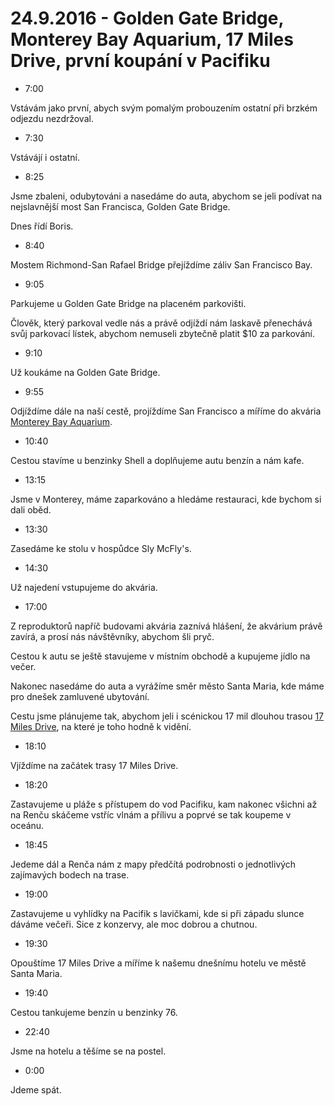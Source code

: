 # 24.9.2016 - Golden Gate Bridge, Monterey Bay Aquarium, 17 Miles Drive, první koupání v Pacifiku

   * 7:00

Vstávám jako první, abych svým pomalým probouzením ostatní při brzkém odjezdu nezdržoval.

   * 7:30

Vstávájí i ostatní.

   * 8:25

Jsme zbaleni, odubytováni a nasedáme do auta, abychom se jeli podívat na nejslavnější most San Francisca, Golden Gate Bridge.

Dnes řídí Boris.

   * 8:40

Mostem Richmond-San Rafael Bridge přejíždíme záliv San Francisco Bay.

   * 9:05

Parkujeme u Golden Gate Bridge na placeném parkovišti.

Člověk, který parkoval vedle nás a právě odjíždí nám laskavě přenechává svůj parkovací lístek, abychom nemuseli zbytečně platit $10 za parkování.

   * 9:10

Už koukáme na Golden Gate Bridge.



   * 9:55

Odjíždíme dále na naší cestě, projíždíme San Francisco a míříme do akvária [Monterey Bay Aquarium](https://en.wikipedia.org/wiki/Monterey_Bay_Aquarium).

   * 10:40

Cestou stavíme u benzinky Shell a doplňujeme autu benzín a nám kafe.

   * 13:15

Jsme v Monterey, máme zaparkováno a hledáme restauraci, kde bychom si dali oběd.

   * 13:30

Zasedáme ke stolu v hospůdce Sly McFly's.

   * 14:30

Už najedení vstupujeme do akvária.

   * 17:00

Z reproduktorů napříč budovami akvária zaznívá hlášení, že akvárium právě zavírá, a prosí nás návštěvníky, abychom šli pryč.

Cestou k autu se ještě stavujeme v místním obchodě a kupujeme jídlo na večer.

Nakonec nasedáme do auta a vyrážíme směr město Santa Maria, kde máme pro dnešek zamluvené ubytování.

Cestu jsme plánujeme tak, abychom jeli i scénickou 17 mil dlouhou trasou [17 Miles Drive](https://en.wikipedia.org/wiki/17-Mile_Drive), na které je toho hodně k vidění.

   * 18:10

Vjíždíme na začátek trasy 17 Miles Drive.

   * 18:20

Zastavujeme u pláže s přístupem do vod Pacifiku, kam nakonec všichni až na Renču skáčeme vstříc vlnám a přílivu a poprvé se tak koupeme v oceánu.

   * 18:45

Jedeme dál a Renča nám z mapy předčítá podrobnosti o jednotlivých zajímavých bodech na trase.

   * 19:00

Zastavujeme u vyhlídky na Pacifik s lavičkami, kde si při západu slunce dáváme večeři. Sice z konzervy, ale moc dobrou a chutnou.

   * 19:30

Opouštíme 17 Miles Drive a míříme k našemu dnešnímu hotelu ve městě Santa Maria.

   * 19:40

Cestou tankujeme benzín u benzinky 76.

   * 22:40

Jsme na hotelu a těšíme se na postel.

   * 0:00

Jdeme spát.

